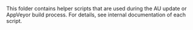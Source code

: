 This folder contains helper scripts that are used during the AU update or AppVeyor build process. For details, see internal documentation of each script.